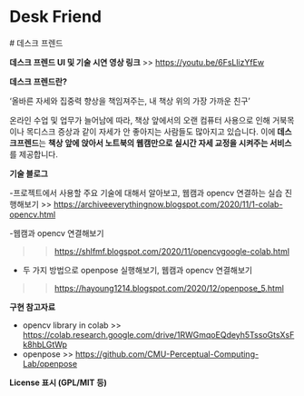 <h1><b>Desk Friend</b></h1>
# 데스크 프렌드

<b>데스크 프렌드 UI 및 기술 시연 영상 링크</b> >>  https://youtu.be/6FsLlizYfEw

<b> 데스크 프렌드란?</b>

‘올바른 자세와 집중력 향상을 책임져주는, 내 책상 위의 가장 가까운 친구’

온라인 수업 및 업무가 늘어남에 따라, 책상 앞에서의 오랜 컴퓨터 사용으로 인해 거북목이나 목디스크 증상과 같이 자세가 안 좋아지는 사람들도 많아지고 있습니다.
이에<b> 데스크프렌드</b>는  <b>책상 앞에 앉아서 노트북의 웹캠만으로 실시간 자세 교정을 시켜주는 서비스</b> 를 제공합니다. 

<b>기술 블로그</b>

-프로젝트에서 사용할 주요 기술에 대해서 알아보고, 웹캠과 opencv 연결하는 실습 진행해보기 >>
https://archiveeverythingnow.blogspot.com/2020/11/1-colab-opencv.html 

-웹캠과 opencv 연결해보기 
>> https://shlfmf.blogspot.com/2020/11/opencvgoogle-colab.html

- 두 가지 방법으로 openpose 실행해보기, 웹캠과 opencv 연결해보기
>> https://hayoung1214.blogspot.com/2020/12/openpose_5.html 


<b>  구현 참고자료 </b>

- opencv library in colab >>  https://colab.research.google.com/drive/1RWGmqoEQdeyh5TssoGtsXsFk8hbLGtWp
- openpose >> https://github.com/CMU-Perceptual-Computing-Lab/openpose


<b> License 표시 (GPL/MIT 등) </b>

